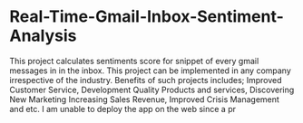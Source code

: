# Real-Time-Gmail-Inbox-Sentiment-Analysis
This project calculates sentiments score for snippet of every gmail messages in in the inbox. This project can be implemented in any company irrespective of the industry. Benefits of such projects includes; Improved Customer Service, Development Quality Products and services, Discovering New Marketing Increasing Sales Revenue, Improved Crisis Management and etc. I am unable to deploy the app on the web since a pr
